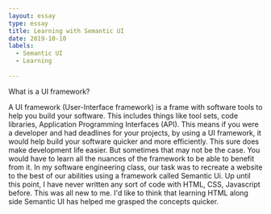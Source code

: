 ```yaml
---
layout: essay
type: essay
title: Learning with Semantic UI
date: 2019-10-10
labels:
  - Semantic UI
  - Learning
 
---
```

What is a UI framework?
  
  A UI framework (User-Interface framework) is a frame with software tools to help you build your software. This includes things like tool sets, code libraries, Application Programming Interfaces (API). This means if you were a developer and had deadlines for your projects, by using a UI framework, it would help build your software quicker and more efficiently. This sure does make development life easier. But sometimes that may not be the case. You would have to learn all the nuances of the framework to be able to benefit from it. In my software engineering class, our task was to recreate a website to the best of our abilities using a framework called Semantic Ui. Up until this point, I have never written any sort of code with HTML, CSS, Javascript before. This was all new to me. I'd like to think that learning HTML along side Semantic UI has helped me grasped the concepts quicker.
